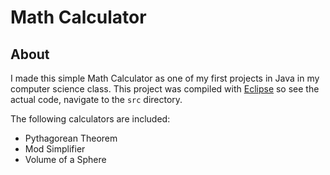 # Math Calculator

## About

I made this simple Math Calculator as one of my first projects in Java in my computer science class. This project was compiled with [Eclipse](https://www.eclipse.org) so see the actual code, navigate to the `src` directory.

The following calculators are included:
* Pythagorean Theorem
* Mod Simplifier
* Volume of a Sphere
